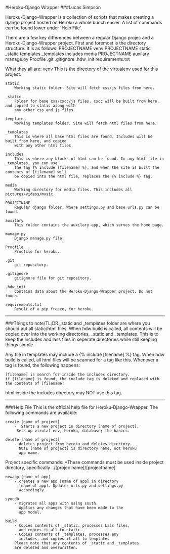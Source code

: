 #Heroku-Django Wrapper
###Lucas Simpson

Heroku-Django-Wrapper is a collection of scripts that makes creating a django project hosted on Heroku a whole bunch easier.
A list of commands can be found lower under 'Help File'.

There are a few key differences between a regular Django projec and a Heroku-Django-Wrapper project. First and foremost is the directory structure. It is as follows:
PROJECTNAME
    venv
    PROJECTNAME
        static
        _static
        templates
        _templates
            includes
        media
        PROJECTNAME
        auxilary
        manage.py
        Procfile
        .git
        .gitignore
        .hdw_init
        requirements.txt

What they all are:
    venv
        This is the directory of the virtualenv used for this project.

    static
        Working static folder. Site will fetch css/js files from here.

    _static
        Folder for base css/cscc/js files. cscc will be built from here, and copied to static along with
        any other css and js files.

    templates
        Working templates folder. Site will fetch html files from here. 

    _templates
        This is where all base html files are found. Includes will be built from here, and copied
        with any other html files.

    includes
        This is where any blocks of html can be found. In any html file in _templates, you can use
        the tag {% include [filename] %}, and when the site is built the contents of [filename] will
        be copied into the html file, replaces the {% include %} tag.

    media
        Working directory for media files. This includes all pictures/videos/music.

    PROJECTNAME
        Regular django folder. Where settings.py and base urls.py can be found.

    auxilary
        This folder contains the auxilary app, which serves the home page.

    manage.py
        Django manage.py file.

    Procfile
        Procfile for heroku.

    .git
        git repository.

    .gitignore
        gitignore file for git repository.

    .hdw_init
        Contains data about the Heroku-Django-Wrapper project. Do not touch.

    requirements.txt
        Result of a pip freeze, for heroku.

* * *

###Things to note/TL;DR
_static and _templates folder are where you should put all static/html files. When hdw build is called, all contents will be copied over into the working directories, _static and _templates. This is to keep the includes and lass files in seperate directories while still keeping things simple.

Any file in templates may include a {% include [filename] %} tag. When hdw build is called, all html files will be scanned for a tag like this. Whenever a tag is found, the following happens:

    [filename] is search for inside the includes directory.
    if [filename] is found, the include tag is deleted and replaced with the contents of [filename]

html inside the includes directory may NOT use this tag.

* * *

###Help File
This is the official help file for Heroku-Django-Wrapper.
The following commands are available:

    create [name of project]
        -  Starts a new project in directory [name of project]. 
         Sets up virutal env, heroku, database; the basics.

    delete [name of project]
        - deletes project from heroku and deletes directory. 
          NOTE [name of project] is directory name, not heroku
          app name.


Project specific commands:
    *These commands must be used inside project directory,
     specifically ../[projec name]/[projectname]

    newapp [name of app]
        - creates a new app [name of app] in directory
          [name of app]. Updates urls.py and settings.py 
          accordingly.

    syncdb
        - migrates all apps with using south.
          Applies any changes that have been made to the
          app model.

    build
        - Copies contents of _static, processes Lass files,
          and copies it all to static. 
        - Copies contents of _templates, processes any
          includes, and copies it all to templates
        Please note that any contents of _static and _templates
        are deleted and overwritten.

